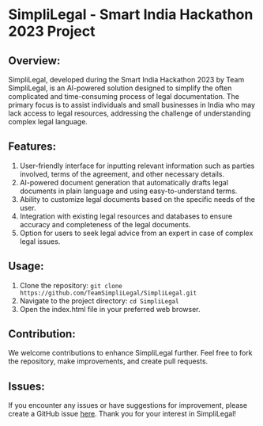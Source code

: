 # SimpliLegal - Smart India Hackathon 2023 Project

## Overview:

SimpliLegal, developed during the Smart India Hackathon 2023 by Team SimpliLegal, is an AI-powered solution designed to simplify the often complicated and time-consuming process of legal documentation. The primary focus is to assist individuals and small businesses in India who may lack access to legal resources, addressing the challenge of understanding complex legal language.

## Features:

1. User-friendly interface for inputting relevant information such as parties involved,
terms of the agreement, and other necessary details.
2. AI-powered document generation that automatically drafts legal documents in plain
language and using easy-to-understand terms.
3. Ability to customize legal documents based on the specific needs of the user.
4. Integration with existing legal resources and databases to ensure accuracy and
completeness of the legal documents.
5. Option for users to seek legal advice from an expert in case of complex legal
issues.


## Usage:

1. Clone the repository: `git clone https://github.com/TeamSimpliLegal/SimpliLegal.git`
2. Navigate to the project directory: `cd SimpliLegal`
3. Open the index.html file in your preferred web browser.

## Contribution:

We welcome contributions to enhance SimpliLegal further. Feel free to fork the repository, make improvements, and create pull requests.

## Issues:

If you encounter any issues or have suggestions for improvement, please create a GitHub issue [here](https://github.com/TeamSimpliLegal/SimpliLegal/issues).
Thank you for your interest in SimpliLegal!


